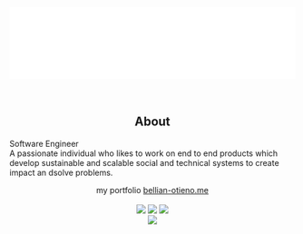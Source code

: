 
<p align="center">
<img src="header.svg" />
</p>
<br/>
<div align="center">
<h2> About </h2>
  <p align="start">
   Software Engineer </br>
  A passionate individual who likes to work on end to end products which develop sustainable and scalable social and technical systems to create impact an dsolve problems.
  </p>
  <p> my portfolio <a href="https//:bellian-otieno.me">bellian-otieno.me</a>
 
   <br />
  <br/>
 <td>
<tr><img height="180em" src="https://github-readme-stats.vercel.app/api?username=mbunix&show_icons=true&theme=github_dark&include_all_commits=true&count_private=true"/></tr>
<tr><img height="180em" src="https://github-readme-stats.vercel.app/api/top-langs/?username=mbunix&layout=compact&langs_count=7&theme=github_dark"/></tr>
 <tr><img src="https://github-readme-streak-stats.herokuapp.com/?user=mbunix&show_icons=true&locale=en&layout=compact&theme=tokyonight"/></tr>
<td>
<br/>
<a href="hwww.linkedin.com/in/bellian-otieno" target="_blank"><img src="https://img.shields.io/badge/-LinkedIn-00008b?style=for-the-badge&logo=linkedin&logoColor=white" target="_blank"></a> 
                         
